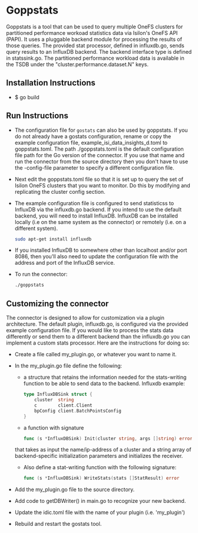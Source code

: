 # Goppstats

Goppstats is a tool that can be used to query multiple OneFS clusters for partitioned performance workoad statistics data via Isilon's OneFS API (PAPI). It uses a pluggable backend module for processing the results of those queries. The provided stat processor, defined in influxdb.go, sends query results to an InfluxDB backend. The backend interface type is defined in statssink.go. The partitioned performance workload data is available in the TSDB under the "cluster.performance.dataset.N" keys.

## Installation Instructions

* $ go build

## Run Instructions

* The configuration file for `gostats` can also be used by goppstats. If you do not already have a gostats configuration, rename or copy the example configuration file, example_isi_data_insights_d.toml to goppstats.toml. The path ./goppstats.toml is the default configuration file path for the Go version of the connector. If you use that name and run the connector from the source directory then you don't have to use the -config-file parameter to specify a different configuration file.
* Next edit the goppstats.toml file so that it is set up to query the set of Isilon OneFS clusters that you want to monitor. Do this by modifying and replicating the cluster config section.
* The example configuration file is configured to send statisticss to InfluxDB via the influxdb.go backend. If you intend to use the default backend, you will need to install InfluxDB. InfluxDB can be installed locally (i.e on the same system as the connector) or remotely (i.e. on a different system).

    ```sh
    sudo apt-get install influxdb
    ```

* If you installed InfluxDB to somewhere other than localhost and/or port 8086, then you'll also need to update the configuration file with the address and port of the InfluxDB service.
* To run the connector:

    ```sh
    ./goppstats
    ```

## Customizing the connector

The connector is designed to allow for customization via a plugin architecture. The default plugin, influxdb.go, is configured via the provided example configuration file. If you would like to process the stats data differently or send them to a different backend than the influxdb.go you can implement a custom stats processor. Here are the instructions for doing so:

* Create a file called my_plugin.go, or whatever you want to name it.
* In the my_plugin.go file define the following:
  * a structure that retains the information needed for the stats-writing function to be able to send data to the backend. Influxdb example:

    ```go
    type InfluxDBSink struct {
        cluster  string
        c        client.Client
        bpConfig client.BatchPointsConfig
    }
    ```

  * a function with signature

    ```go
    func (s *InfluxDBSink) Init(cluster string, args []string) error
    ```

  that takes as input the name/ip-address of a cluster and a string array of backend-specific initialization parameters and initializes the receiver.
  * Also define a stat-writing function with the following signature:

    ```go
    func (s *InfluxDBSink) WriteStats(stats []StatResult) error
    ```

* Add the my_plugin.go file to the source directory.
* Add code to getDBWriter() in main.go to recognize your new backend.
* Update the idic.toml file with the name of your plugin (i.e. 'my_plugin')
* Rebuild and restart the gostats tool.
